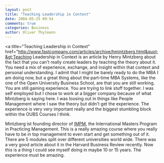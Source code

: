 ```yaml
---
layout: post
title: "Teaching Leadership in Context"
date: 2004-05-25 09:54
comments: true
categories: Business
author: Oliver Thylmann
---
```



&lt;a title=&quot;Teaching Leadership in Context&quot; href=&quot;http://www.fastcompany.com/articles/archive/hmintzberg.html&quot;&gt;Teaching Leadership in Context is an article by Henry Mintzberg about the fact that you can't really create leaders by teaching the theory about it. You need a mix of experience, exchange, and insight within that context and personal understanding. I admit that I might be barely ready to do the MBA I am doing now, but a great thing about the part-time MBA Systems, like the one of the Open University Business School, are that you are still working. You are still gaining experience. You are trying to link stuff together. I was self employed but I chose to work at a bigger company because of what Mintzberg is saying here. I was loosing out in things like People Management where I saw the theory but didn't get the experience. The experience is very very important really and the biggest stumbling block within the OUBS Courses I think.

Mintzberg ist founding director of [IMPM](http://www.impm.org/), the International Masters Program in Practicing Management. This is a really amazing course where you really have to be in top management to even start and get something out of it. There are 5 modules split over different universities world wide. There was a very good article about it in the Harvard Business Review recently. Now this is a thing I could see myself doing in maybe 10 or 15 years. The experience must be amazing.

